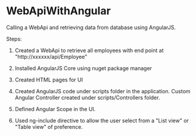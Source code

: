 # WebApiWithAngular
Calling a WebApi and retrieving data from database using AngularJS.

Steps:
1. Created a WebApi to retrieve all employees with end point at "http://xxxxxx/api/Employee"

2. Installed AngularJS Core using nuget package manager

3. Created HTML pages for UI

4. Created AngularJS code under scripts folder in the application. Custom Angular Controller created under scripts/Controllers folder.

5. Defined Angular Scope in the UI.

6. Used ng-include directive to allow the user select from a "List view" or "Table view" of preference.
